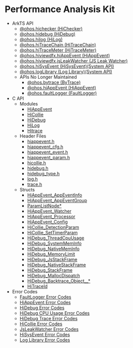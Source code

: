 # Performance Analysis Kit<!--performance-analysis-api-->

<!--Kit: Performance Analysis Kit-->
<!--Subsystem: HiviewDFX-->
<!--Owner: @mzyan-->
<!--Designer: @liyueric-->
<!--Tester: @gcw_KuLfPSbe-->
<!--Adviser: @foryourself-->

- ArkTS API<!--performance-analysis-arkts-->
  - [@ohos.hichecker (HiChecker)](js-apis-hichecker.md)
  - [@ohos.hidebug (HiDebug)](js-apis-hidebug.md)
  - [@ohos.hilog (HiLog)](js-apis-hilog.md)
  - [@ohos.hiTraceChain (HiTraceChain)](js-apis-hitracechain.md)
  - [@ohos.hiTraceMeter (HiTraceMeter)](js-apis-hitracemeter.md)
  - [@ohos.hiviewdfx.hiAppEvent (HiAppEvent)](js-apis-hiviewdfx-hiappevent.md)
  - [@ohos.hiviewdfx.jsLeakWatcher (JS Leak Watcher)](js-apis-jsleakwatcher.md)
  <!--Del-->
  - [@ohos.hiSysEvent (HiSysEvent)(System API)](js-apis-hisysevent-sys.md)
  - [@ohos.logLibrary (Log Library)(System API)](js-apis-loglibrary-sys.md)
  <!--DelEnd-->
  - APIs No Longer Maintained<!--performance-analysis-arkts-dep-->
    - [@ohos.bytrace (ByTrace)](js-apis-bytrace.md)
    - [@ohos.hiAppEvent (HiAppEvent)](js-apis-hiappevent.md)
    - [@ohos.faultLogger (FaultLogger)](js-apis-faultLogger.md)
- C API<!--performance-analysis-c-->
  - Modules<!--performance-analysis-module-->
    - [HiAppEvent](capi-hiappevent.md)
    - [HiCollie](capi-hicollie.md)
    - [HiDebug](capi-hidebug.md)
    - [HiLog](capi-hilog.md)
    - [Hitrace](capi-hitrace.md)
  - Header Files<!--performance-analysis-headerfile-->
    - [hiappevent.h](capi-hiappevent-h.md)
    - [hiappevent_cfg.h](capi-hiappevent-cfg-h.md)
    - [hiappevent_event.h](capi-hiappevent-event-h.md)
    - [hiappevent_param.h](capi-hiappevent-param-h.md)
    - [hicollie.h](capi-hicollie-h.md)
    - [hidebug.h](capi-hidebug-h.md)
    - [hidebug_type.h](capi-hidebug-type-h.md)
    - [log.h](capi-log-h.md)
    - [trace.h](capi-trace-h.md)
  - Structs<!--performance-analysis-struct-->
    - [HiAppEvent_AppEventInfo](capi-hiappevent-hiappevent-appeventinfo.md)
    - [HiAppEvent_AppEventGroup](capi-hiappevent-hiappevent-appeventgroup.md)
    - [ParamListNode*](capi-hiappevent-paramlistnode8h.md)
    - [HiAppEvent_Watcher](capi-hiappevent-hiappevent-watcher.md)
    - [HiAppEvent_Processor](capi-hiappevent-hiappevent-processor.md)
    - [HiAppEvent_Config](capi-hiappevent-hiappevent-config.md)
    - [HiCollie_DetectionParam](capi-hicollie-hicollie-detectionparam.md)
    - [HiCollie_SetTimerParam](capi-hicollie-hicollie-settimerparam.md)
    - [HiDebug_ThreadCpuUsage](capi-hidebug-hidebug-threadcpuusage.md)
    - [HiDebug_SystemMemInfo](capi-hidebug-hidebug-systemmeminfo.md)
    - [HiDebug_NativeMemInfo](capi-hidebug-hidebug-nativememinfo.md)
    - [HiDebug_MemoryLimit](capi-hidebug-hidebug-memorylimit.md)
    - [HiDebug_JsStackFrame](capi-hidebug-hidebug-jsstackframe.md)
    - [HiDebug_NativeStackFrame](capi-hidebug-hidebug-nativestackframe.md)
    - [HiDebug_StackFrame](capi-hidebug-hidebug-stackframe.md)
    - [HiDebug_MallocDispatch](capi-hidebug-hidebug-mallocdispatch.md)
    - [HiDebug_Backtrace_Object__*](capi-hidebug-hidebug-backtrace-object--8h.md)
    - [HiTraceId](capi-hitrace-hitraceid.md)
- Error Codes<!--performance-analysis-errcode-->
  - [FaultLogger Error Codes](errorcode-faultlogger.md)
  - [HiAppEvent Error Codes](errorcode-hiappevent.md)
  - [HiDebug Error Codes](errorcode-hiviewdfx-hidebug.md)
  - [HiDebug CPU Usage Error Codes](errorcode-hiviewdfx-hidebug-cpuusage.md)
  - [HiDebug Trace Error Codes](errorcode-hiviewdfx-hidebug-trace.md)
  - [HiCollie Error Codes](errorcode-hiviewdfx-hicollie.md)
  - [JsLeakWatcher Error Codes](errorcode-jsleakwatcher.md)
    <!--Del-->
  - [HiSysEvent Error Codes](errorcode-hisysevent-sys.md)
  - [Log Library Error Codes](errorcode-loglibrary-sys.md)
    <!--DelEnd-->
